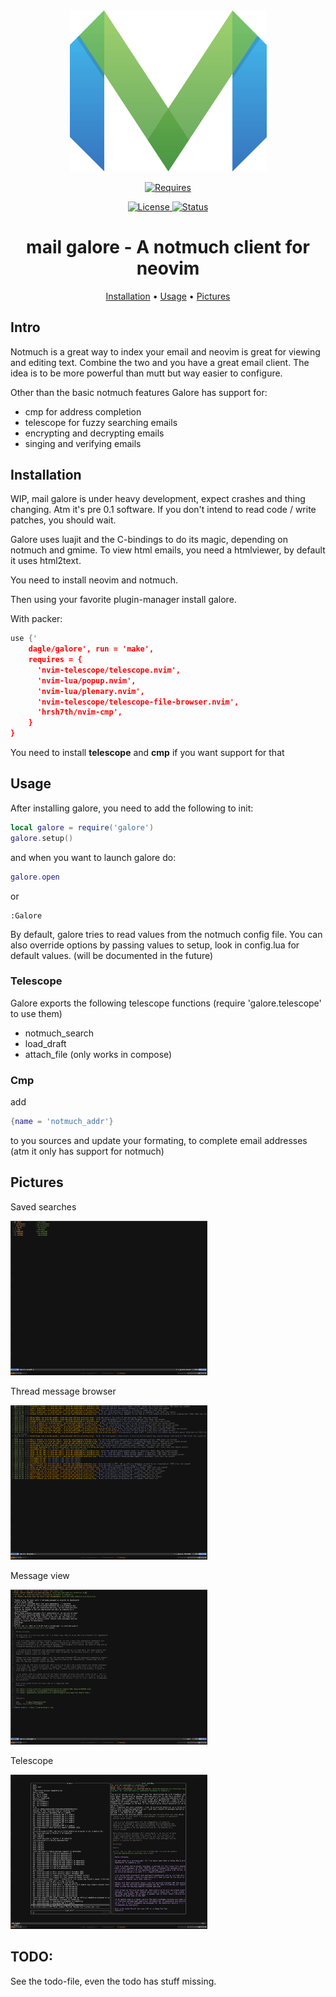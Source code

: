 <div align="center">

<img src="res/galore.svg" width=315>

<a href="https://github.com/neovim/neovim"> ![Requires](https://img.shields.io/badge/requires-neovim%200.6%2B-green?style=flat-square&logo=neovim) </a>

<a href="/LICENSE"> ![License](https://img.shields.io/badge/license-GPL%20v2-brightgreen?style=flat-square) </a>
<a href="#wip"> ![Status](https://img.shields.io/badge/status-WIP-informational?style=flat-square) </a>

# mail galore - A notmuch client for neovim

[Installation](#installation)
•
[Usage](#usage)
•
[Pictures](#pictures)

</div>

## Intro
Notmuch is a great way to index your email and neovim is great for viewing and editing
text. Combine the two and you have a great email client. 
The idea is to be more powerful than mutt but way easier to configure.

Other than the basic notmuch features Galore has support for: 
- cmp for address completion
- telescope for fuzzy searching emails
- encrypting and decrypting emails
- singing and verifying emails

## Installation
WIP, mail galore is under heavy development, expect crashes and thing changing.
Atm it's pre 0.1 software. If you don't intend to read code / write patches, you should wait.

Galore uses luajit and the C-bindings to do its magic, depending on notmuch and gmime.
To view html emails, you need a htmlviewer, by default it uses html2text.

You need to install neovim and notmuch.

Then using your favorite plugin-manager install galore.

With packer:
``` lua
use {'
	dagle/galore', run = 'make', 
	requires = {
      'nvim-telescope/telescope.nvim',
      'nvim-lua/popup.nvim',
	  'nvim-lua/plenary.nvim',
	  'nvim-telescope/telescope-file-browser.nvim',
	  'hrsh7th/nvim-cmp',
	}
}
```
You need to install **telescope** and **cmp** if you want support for that


## Usage
After installing galore, you need to add the following to init:
``` lua
local galore = require('galore')
galore.setup()
```
and when you want to launch galore do:
``` lua
galore.open 
```
or 
```
:Galore
```

By default, galore tries to read values from the notmuch config file.
You can also override options by passing values to setup, look in config.lua
for default values. (will be documented in the future)

### Telescope
Galore exports the following telescope functions (require 'galore.telescope' to use them)
- notmuch_search
- load_draft
- attach_file (only works in compose)

### Cmp
add

``` lua
{name = 'notmuch_addr'}
```
to you sources and update your formating, to complete email addresses
(atm it only has support for notmuch)

## Pictures
Saved searches

<img src="res/saved.png" width=315>

Thread message browser

<img src="res/thread_message.png" width=315>

Message view

<img src="res/message_view.png" width=315>

Telescope

<img src="res/telescope.png" width=315>

## TODO:
See the todo-file, even the todo has stuff missing.
